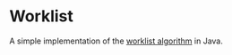 # Worklist #

A simple implementation of the [worklist algorithm](http://cseweb.ucsd.edu/classes/sp00/cse231/report/node12.html) in Java.